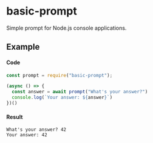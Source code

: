 # basic-prompt
Simple prompt for Node.js console applications.

## Example
#### Code
```javascript
const prompt = require("basic-prompt");

(async () => {
  const answer = await prompt("What's your answer?")
  console.log(`Your answer: ${answer}`)
})()
```
#### Result
```
What's your answer? 42
Your answer: 42
```
